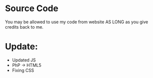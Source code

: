 # Source Code
You may be allowed to use my code from website
AS LONG as you give credits back to me.

# Update:
* Updated JS
* PhP -> HTML5
* Fixing CSS
